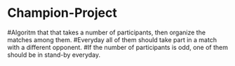 # Champion-Project
#Algoritm that that takes a number of participants, then organize the matches among them.
#Everyday all of them should take part in a match with a different opponent.
#If the number of participants is odd, one of them should be in stand-by everyday.
